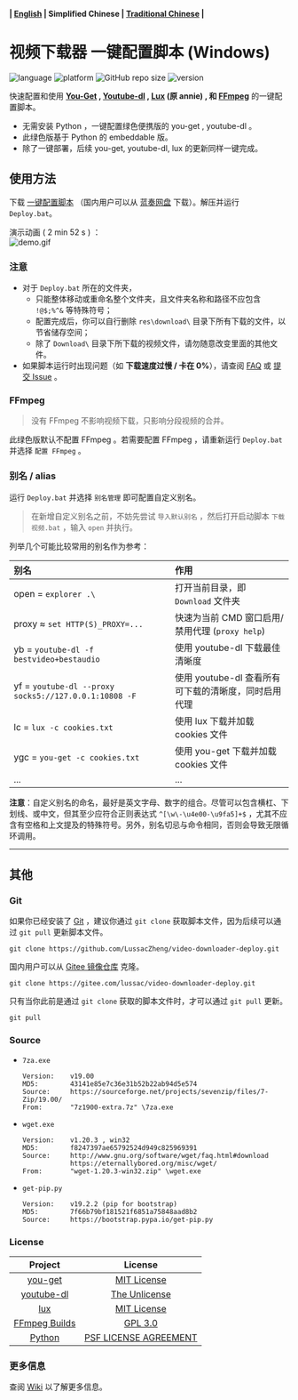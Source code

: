 **| [English](README_en.md) | Simplified Chinese | <a href="#" title="Corresponding documentation is temporarily unavailable.">Traditional Chinese</a> |**

# 视频下载器 一键配置脚本 (Windows)

![language](https://img.shields.io/badge/language-batchfile-c1f12e)
![platform](https://img.shields.io/badge/platform-Windows_7/8/10;_32/64--bit-brightgreen?logo=windows)
![GitHub repo size](https://img.shields.io/github/repo-size/LussacZheng/video-downloader-deploy?logo=github)
![version](https://img.shields.io/github/package-json/v/LussacZheng/video-downloader-deploy_info?color=important)

快速配置和使用 **[You-Get][you-get] , [Youtube-dl][youtube-dl] , [Lux][lux] (原 annie) , 和 [FFmpeg][ffmpeg]** 的一键配置脚本。

- 无需安装 Python ，一键配置绿色便携版的 you-get , youtube-dl 。
- 此绿色版基于 Python 的 embeddable 版。
- 除了一键部署，后续 you-get, youtube-dl, lux 的更新同样一键完成。

## 使用方法

下载 [一键配置脚本](https://github.com/LussacZheng/video-downloader-deploy/archive/master.zip) （国内用户可以从 [蓝奏网盘](https://lussac.lanzoui.com/b05h5pfc) 下载）。解压并运行 `Deploy.bat`。

演示动画 ( 2 min 52 s ) ：  
![demo.gif](https://s2.ax1x.com/2019/08/17/muTbIs.gif)

### 注意

- 对于 `Deploy.bat` 所在的文件夹，
  - 只能整体移动或重命名整个文件夹，且文件夹名称和路径不应包含 `!@$;%^&` 等特殊符号；
  - 配置完成后，你可以自行删除 `res\download\` 目录下所有下载的文件，以节省储存空间；
  - 除了 `Download\` 目录下所下载的视频文件，请勿随意改变里面的其他文件。
- 如果脚本运行时出现问题（如 **下载速度过慢 / 卡在 0%**），请查阅 [FAQ](https://github.com/LussacZheng/video-downloader-deploy/wiki/FAQ) 或 [提交 Issue](https://github.com/LussacZheng/video-downloader-deploy/issues) 。

### FFmpeg

> 没有 FFmpeg 不影响视频下载，只影响分段视频的合并。

此绿色版默认不配置 FFmpeg 。若需要配置 FFmpeg ，请重新运行 `Deploy.bat` 并选择 `配置 FFmpeg` 。

### 别名 / alias

运行 `Deploy.bat` 并选择 `别名管理` 即可配置自定义别名。

> 在新增自定义别名之前，不妨先尝试 `导入默认别名` ，然后打开启动脚本 `下载视频.bat` ，输入 `open` 并执行。

列举几个可能比较常用的别名作为参考：

| 别名                                                  | 作用                                                 |
| :---------------------------------------------------- | :--------------------------------------------------- |
| open = `explorer .\`                                  | 打开当前目录，即 `Download` 文件夹                   |
| proxy &asymp; `set HTTP(S)_PROXY=...`                 | 快速为当前 CMD 窗口启用/禁用代理 (`proxy help`)      |
| yb = `youtube-dl -f bestvideo+bestaudio`              | 使用 youtube-dl 下载最佳清晰度                       |
| yf = `youtube-dl --proxy socks5://127.0.0.1:10808 -F` | 使用 youtube-dl 查看所有可下载的清晰度，同时启用代理 |
| lc = `lux -c cookies.txt`                           | 使用 lux 下载并加载 cookies 文件                   |
| ygc = `you-get -c cookies.txt`                        | 使用 you-get 下载并加载 cookies 文件                 |
| ...                                                   | ...                                                  |

**注意**：自定义别名的命名，最好是英文字母、数字的组合。尽管可以包含横杠、下划线、或中文，但其至少应符合正则表达式 `^[\w\-\u4e00-\u9fa5]+$` ，尤其不应含有空格和上文提及的特殊符号。另外，别名切忌与命令相同，否则会导致无限循环调用。

---

## 其他

### Git

如果你已经安装了 [Git](https://git-scm.com/) ，建议你通过 `git clone` 获取脚本文件，因为后续可以通过 `git pull` 更新脚本文件。

```shell
git clone https://github.com/LussacZheng/video-downloader-deploy.git
```

国内用户可以从 [Gitee 镜像仓库](https://gitee.com/lussac/video-downloader-deploy) 克隆。

```shell
git clone https://gitee.com/lussac/video-downloader-deploy.git
```

只有当你此前是通过 `git clone` 获取的脚本文件时，才可以通过 `git pull` 更新。

```shell
git pull
```

### Source

- `7za.exe`

  ```
  Version:    v19.00
  MD5:        43141e85e7c36e31b52b22ab94d5e574
  Source:     https://sourceforge.net/projects/sevenzip/files/7-Zip/19.00/
  From:       "7z1900-extra.7z" \7za.exe
  ```

- `wget.exe`

  ```
  Version:    v1.20.3 , win32
  MD5:        f8247397ae65792524d949c825969391
  Source:     http://www.gnu.org/software/wget/faq.html#download
              https://eternallybored.org/misc/wget/
  From:       "wget-1.20.3-win32.zip" \wget.exe
  ```

- `get-pip.py`

  ```
  Version:    v19.2.2 (pip for bootstrap)
  MD5:        7f66b79bf181521f6851a75848aad8b2
  Source:     https://bootstrap.pypa.io/get-pip.py
  ```

### License

|            Project             |                 License                 |
| :----------------------------: | :-------------------------------------: |
|       [you-get][you-get]       |     [MIT License][you-get license]      |
|    [youtube-dl][youtube-dl]    |   [The Unlicense][youtube-dl license]   |
|         [lux][lux]         |      [MIT License][lux license]       |
| [FFmpeg Builds][ffmpeg builds] |    [GPL 3.0][ffmpeg builds license]     |
|        [Python][python]        | [PSF LICENSE AGREEMENT][python license] |

### 更多信息

查阅 [Wiki](https://github.com/LussacZheng/video-downloader-deploy/wiki) 以了解更多信息。

<!-- Reference Links -->

[you-get]: https://github.com/soimort/you-get
[you-get license]: https://github.com/soimort/you-get/blob/develop/LICENSE.txt
[youtube-dl]: https://github.com/ytdl-org/youtube-dl
[youtube-dl license]: https://github.com/ytdl-org/youtube-dl/blob/master/LICENSE
[lux]: https://github.com/iawia002/lux
[lux license]: https://github.com/iawia002/lux/blob/master/LICENSE
[ffmpeg]: https://ffmpeg.org
[ffmpeg builds]: https://ffmpeg.zeranoe.com/builds/
[ffmpeg builds license]: http://www.gnu.org/licenses/gpl-3.0.html
[python]: https://www.python.org
[python license]: https://docs.python.org/3.7/license.html#terms-and-conditions-for-accessing-or-otherwise-using-python
